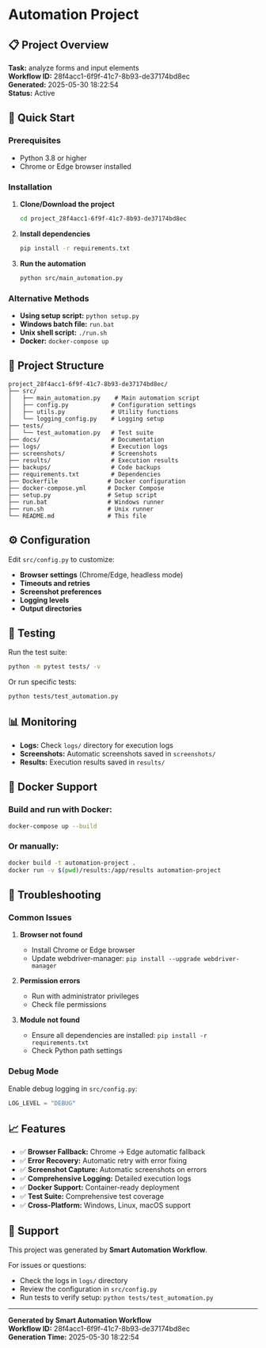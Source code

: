 # Automation Project

## 📋 Project Overview

**Task:** analyze forms and input elements  
**Workflow ID:** 28f4acc1-6f9f-41c7-8b93-de37174bd8ec  
**Generated:** 2025-05-30 18:22:54  
**Status:** Active

## 🚀 Quick Start

### Prerequisites
- Python 3.8 or higher
- Chrome or Edge browser installed

### Installation

1. **Clone/Download the project**
   ```bash
   cd project_28f4acc1-6f9f-41c7-8b93-de37174bd8ec
   ```

2. **Install dependencies**
   ```bash
   pip install -r requirements.txt
   ```

3. **Run the automation**
   ```bash
   python src/main_automation.py
   ```

### Alternative Methods

- **Using setup script:** `python setup.py`
- **Windows batch file:** `run.bat`
- **Unix shell script:** `./run.sh`
- **Docker:** `docker-compose up`

## 📁 Project Structure

```
project_28f4acc1-6f9f-41c7-8b93-de37174bd8ec/
├── src/
│   ├── main_automation.py    # Main automation script
│   ├── config.py            # Configuration settings
│   ├── utils.py             # Utility functions
│   └── logging_config.py    # Logging setup
├── tests/
│   └── test_automation.py   # Test suite
├── docs/                    # Documentation
├── logs/                    # Execution logs
├── screenshots/             # Screenshots
├── results/                 # Execution results
├── backups/                 # Code backups
├── requirements.txt         # Dependencies
├── Dockerfile              # Docker configuration
├── docker-compose.yml      # Docker Compose
├── setup.py                # Setup script
├── run.bat                 # Windows runner
├── run.sh                  # Unix runner
└── README.md               # This file
```

## ⚙️ Configuration

Edit `src/config.py` to customize:

- **Browser settings** (Chrome/Edge, headless mode)
- **Timeouts and retries**
- **Screenshot preferences**
- **Logging levels**
- **Output directories**

## 🧪 Testing

Run the test suite:
```bash
python -m pytest tests/ -v
```

Or run specific tests:
```bash
python tests/test_automation.py
```

## 📊 Monitoring

- **Logs:** Check `logs/` directory for execution logs
- **Screenshots:** Automatic screenshots saved in `screenshots/`
- **Results:** Execution results saved in `results/`

## 🐳 Docker Support

### Build and run with Docker:
```bash
docker-compose up --build
```

### Or manually:
```bash
docker build -t automation-project .
docker run -v $(pwd)/results:/app/results automation-project
```

## 🔧 Troubleshooting

### Common Issues

1. **Browser not found**
   - Install Chrome or Edge browser
   - Update webdriver-manager: `pip install --upgrade webdriver-manager`

2. **Permission errors**
   - Run with administrator privileges
   - Check file permissions

3. **Module not found**
   - Ensure all dependencies are installed: `pip install -r requirements.txt`
   - Check Python path settings

### Debug Mode

Enable debug logging in `src/config.py`:
```python
LOG_LEVEL = "DEBUG"
```

## 📈 Features

- ✅ **Browser Fallback:** Chrome → Edge automatic fallback
- ✅ **Error Recovery:** Automatic retry with error fixing
- ✅ **Screenshot Capture:** Automatic screenshots on errors
- ✅ **Comprehensive Logging:** Detailed execution logs
- ✅ **Docker Support:** Container-ready deployment
- ✅ **Test Suite:** Comprehensive test coverage
- ✅ **Cross-Platform:** Windows, Linux, macOS support

## 🤝 Support

This project was generated by **Smart Automation Workflow**.

For issues or questions:
- Check the logs in `logs/` directory
- Review the configuration in `src/config.py`
- Run tests to verify setup: `python tests/test_automation.py`

---

**Generated by Smart Automation Workflow**  
**Workflow ID:** 28f4acc1-6f9f-41c7-8b93-de37174bd8ec  
**Generation Time:** 2025-05-30 18:22:54
